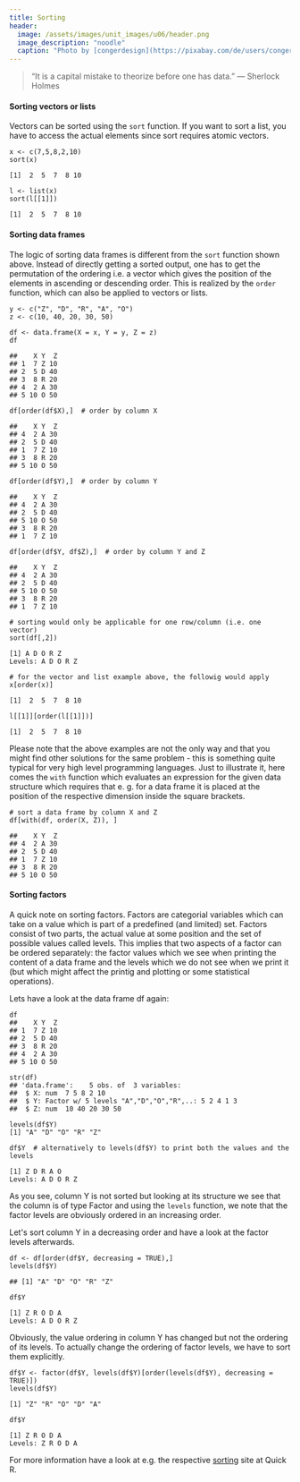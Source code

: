 ```yaml
---
title: Sorting
header:
  image: /assets/images/unit_images/u06/header.png
  image_description: "noodle"
  caption: "Photo by [congerdesign](https://pixabay.com/de/users/congerdesign-509903/?utm_source=link-attribution&utm_medium=referral&utm_campaign=image&utm_content=1312384) [from Pixabay](https://pixabay.com/de/?utm_source=link-attribution&utm_medium=referral&utm_campaign=image&utm_content=1312384)"
---
```



> “It is a capital mistake to theorize before one has data.” — Sherlock Holmes
<!--more-->


#### Sorting vectors or lists
Vectors can be sorted using the `sort` function. If you want to sort a list,
you have to access the actual elements since sort requires atomic vectors.

```
x <- c(7,5,8,2,10)
sort(x)

[1]  2  5  7  8 10
```

```
l <- list(x)
sort(l[[1]])

[1]  2  5  7  8 10
```


#### Sorting data frames
The logic of sorting data frames is different from the `sort` function shown
above. Instead of directly getting a sorted output, one has to get the
permutation of the ordering i.e. a vector which gives the position of the
elements in ascending or descending order. This is realized by the `order`
function, which can also be applied to vectors or lists.

```
y <- c("Z", "D", "R", "A", "O")
z <- c(10, 40, 20, 30, 50)

df <- data.frame(X = x, Y = y, Z = z)
df

##    X Y  Z
## 1  7 Z 10
## 2  5 D 40
## 3  8 R 20
## 4  2 A 30
## 5 10 O 50
```

```
df[order(df$X),]  # order by column X

##    X Y  Z
## 4  2 A 30
## 2  5 D 40
## 1  7 Z 10
## 3  8 R 20
## 5 10 O 50
```

```
df[order(df$Y),]  # order by column Y

##    X Y  Z
## 4  2 A 30
## 2  5 D 40
## 5 10 O 50
## 3  8 R 20
## 1  7 Z 10
```

```
df[order(df$Y, df$Z),]  # order by column Y and Z

##    X Y  Z
## 4  2 A 30
## 2  5 D 40
## 5 10 O 50
## 3  8 R 20
## 1  7 Z 10
```

```
# sorting would only be applicable for one row/column (i.e. one vector)
sort(df[,2])

[1] A D O R Z
Levels: A D O R Z
```

```
# for the vector and list example above, the followig would apply
x[order(x)]

[1]  2  5  7  8 10
```

```
l[[1]][order(l[[1]])]

[1]  2  5  7  8 10
```
Please note that the above examples are not the only way and that you might
find other solutions for the same problem - this is something quite typical for
very high level programming languages. Just to illustrate it, here comes the
`with` function which evaluates an expression for the given data structure which
requires that e. g. for a data frame it is placed at the position of the
respective dimension inside the square brackets.

```
# sort a data frame by column X and Z
df[with(df, order(X, Z)), ]

##    X Y  Z
## 4  2 A 30
## 2  5 D 40
## 1  7 Z 10
## 3  8 R 20
## 5 10 O 50
```


#### Sorting factors
A quick note on sorting factors. Factors are categorial variables which can take
on a value which is part of a predefined (and limited) set. Factors consist
of two parts, the actual value at some position and the set of possible values
called levels. This implies that two aspects of a factor can be ordered separately:
the factor values which we see when printing the content of a data frame and
the levels which we do not see when we print it (but which might affect the
printig and plotting or some statistical operations).


Lets have a look at the data frame df again:

```
df
##    X Y  Z
## 1  7 Z 10
## 2  5 D 40
## 3  8 R 20
## 4  2 A 30
## 5 10 O 50

str(df)
## 'data.frame':	5 obs. of  3 variables:
##  $ X: num  7 5 8 2 10
##  $ Y: Factor w/ 5 levels "A","D","O","R",..: 5 2 4 1 3
##  $ Z: num  10 40 20 30 50

levels(df$Y)
[1] "A" "D" "O" "R" "Z"
```

```
df$Y  # alternatively to levels(df$Y) to print both the values and the levels

[1] Z D R A O
Levels: A D O R Z
```
As you see, column Y is not sorted but looking at its structure we see that the
column is of type Factor and using the `levels` function, we note that the
factor levels are obviously ordered in an increasing order.

Let's sort column Y in a decreasing order and have a look at the factor levels
afterwards.

```
df <- df[order(df$Y, decreasing = TRUE),]
levels(df$Y)

## [1] "A" "D" "O" "R" "Z"
```

```
df$Y

[1] Z R O D A
Levels: A D O R Z
```
Obviously, the value ordering in column Y has changed but not the ordering of
its levels. To actually change the ordering of factor levels, we have to sort
them explicitly.

```
df$Y <- factor(df$Y, levels(df$Y)[order(levels(df$Y), decreasing = TRUE)])
levels(df$Y)

[1] "Z" "R" "O" "D" "A"
```

```
df$Y

[1] Z R O D A
Levels: Z R O D A
```


For more information have a look at e.g. the respective
[sorting](http://www.statmethods.net/management/sorting.html) site at Quick R.


<!--
## Further reading

add some day
-->
